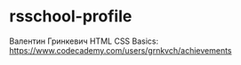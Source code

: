 # rsschool-profile
Валентин Гринкевич
HTML CSS Basics: https://www.codecademy.com/users/grnkvch/achievements
